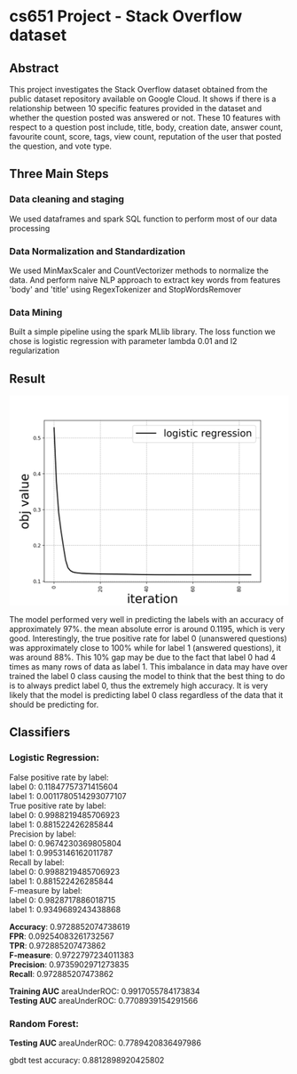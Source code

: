 # cs651 Project - Stack Overflow dataset
<h2>Abstract</h2>
<p>This project investigates the Stack Overflow dataset obtained from the public dataset repository available on Google Cloud. It shows if there is a relationship between 10 specific features provided in the dataset and whether the question posted was answered or not. These 10 features with respect to a question post include, title, body, creation date, answer count, favourite count, score, tags, view count, reputation of the user that posted the question, and vote type.
</p>

<h2>Three Main Steps</h2>
<p>
<h3>Data cleaning and staging</h3>
<p>We used dataframes and spark SQL function to perform most of our data processing</p>
<h3>Data Normalization and Standardization</h3>
<p>We used MinMaxScaler and CountVectorizer methods to normalize the data. And perform naive NLP approach to extract key words from features 'body' and 'title' using RegexTokenizer and StopWordsRemover</p>
<h3>Data Mining</h3>
<p>Built a simple pipeline using the spark MLlib library. The loss function we chose is logistic regression with parameter lambda 0.01 and l2 regularization</p>
</p>
<h2>Result</h2>
<img src="images/Figure_1.png"  />

<p>The model performed very well in predicting the labels with an accuracy of approximately 97%. the mean absolute error is around 0.1195, which is very good. Interestingly, the true positive rate for label 0 (unanswered questions) was approximately close to 100% while for label 1 (answered questions), it was around 88%. This 10% gap may be due to the fact that label 0 had 4 times as many rows of data as label 1. This imbalance in data may have over trained the label 0 class causing the model to think that the best thing to do is to always predict label 0, thus the extremely high accuracy. It is very likely that the model is predicting label 0 class regardless of the data that it should be predicting for.</p>


<h2>Classifiers</h2>
<p>
<h3>Logistic Regression:</h3>


False positive rate by label:  
label 0: 0.11847757371415604  
label 1: 0.0011780514293077107  
True positive rate by label:  
label 0: 0.9988219485706923  
label 1: 0.881522426285844  
Precision by label:  
label 0: 0.9674230369805804  
label 1: 0.9953146162011787  
Recall by label:  
label 0: 0.9988219485706923  
label 1: 0.881522426285844  
F-measure by label:  
label 0: 0.9828717886018715  
label 1: 0.9349689243438868  

**Accuracy**: 0.9728852074738619  
**FPR**: 0.09254083261732567  
**TPR**: 0.972885207473862  
**F-measure**: 0.9722797234011383  
**Precision**: 0.9735902971273835  
**Recall**: 0.972885207473862  

**Training AUC**
areaUnderROC: 0.9917055784173834  
**Testing AUC**
areaUnderROC: 0.7708939154291566  

<h3>Random Forest:</h3>

**Testing AUC**
areaUnderROC: 0.7789420836497986  


gbdt test accuracy: 0.8812898920425802

